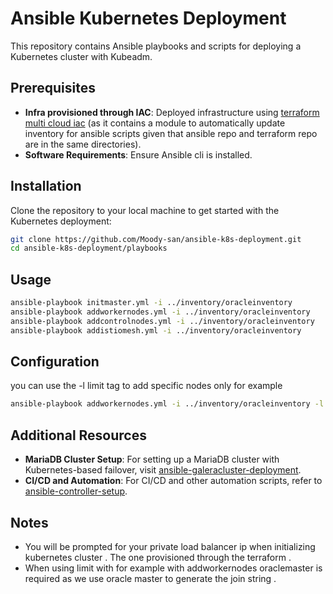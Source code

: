 # Ansible Kubernetes Deployment

This repository contains Ansible playbooks and scripts for deploying a Kubernetes cluster with Kubeadm.
## Prerequisites

- **Infra provisioned through IAC**: Deployed infrastructure using [terraform multi cloud iac](https://github.com/Moody-san/terraform-multicloud-infra) (as it contains a module to automatically update inventory for ansible scripts given that ansible repo and terraform repo are in the same directories). 
- **Software Requirements**: Ensure Ansible cli is installed.

## Installation

Clone the repository to your local machine to get started with the Kubernetes deployment:

```bash
git clone https://github.com/Moody-san/ansible-k8s-deployment.git
cd ansible-k8s-deployment/playbooks
```
## Usage
```bash
ansible-playbook initmaster.yml -i ../inventory/oracleinventory
ansible-playbook addworkernodes.yml -i ../inventory/oracleinventory
ansible-playbook addcontrolnodes.yml -i ../inventory/oracleinventory
ansible-playbook addistiomesh.yml -i ../inventory/oracleinventory
```
## Configuration

you can use the -l limit tag to add specific nodes only for example 
```bash
ansible-playbook addworkernodes.yml -i ../inventory/oracleinventory -l oraclemaster,oracleworker
```

## Additional Resources
- **MariaDB Cluster Setup**: For setting up a MariaDB cluster with Kubernetes-based failover, visit [ansible-galeracluster-deployment](https://github.com/Moody-san/ansible-galeracluster-deployment).
- **CI/CD and Automation**: For CI/CD and other automation scripts, refer to [ansible-controller-setup](https://github.com/Moody-san/ansible-controller-setup).

## Notes
- You will be prompted for your private load balancer ip when initializing kubernetes cluster . The one provisioned through the terraform .
- When using limit with for example with addworkernodes oraclemaster is required as we use oracle master to generate the join string .
